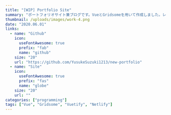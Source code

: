 ```yaml
---
title: "[WIP] Portfolio Site"
summary: "ポートフォリオサイト兼ブログです。VueとGridsomeを用いて作成しました。レポジトリが更新されると自動でNetlifyにデプロイされます。さらに、Netlify CMSを使用することでプレビューしながらMarkdown記事を書くことができます。"
thumbnail: /uploads/images/work-4.png
date: "2020.06.01"
links: 
  - name: "Github"
    icon: 
      useFontAwesome: true
      prefix: "fab"
      name: "github"
    size: "20"
    url: "https://github.com/YusukeSuzuki1213/new-portfolio"
  - name: "Site"
    icon: 
      useFontAwesome: true
      prefix: "fas"
      name: "globe"
    size: "20"
    url: ""
categories: ["programming"]
tags: ["Vue", "Gridsome", "Vuetify", "Netlify"]
---
```

